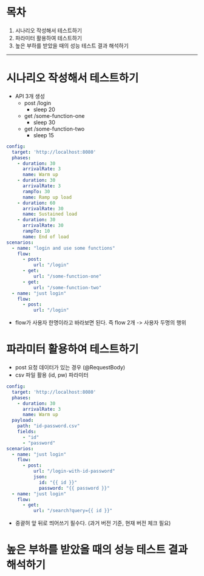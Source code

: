 # 목차
1. 시나리오 작성해서 테스트하기
2. 파라미터 활용하여 테스트하기
3. 높은 부하를 받았을 때의 성능 테스트 결과 해석하기

---

# 시나리오 작성해서 테스트하기
- API 3개 생성
  - post /login
    - sleep 20
  - get /some-function-one
    - sleep 30
  - get /some-function-two
    - sleep 15
  
```yaml
config:
  target: 'http://localhost:8080'
  phases:
    - duration: 30
      arrivalRate: 3
      name: Warm up
    - duration: 30
      arrivalRate: 3
      rampTo: 30
      name: Ramp up load
    - duration: 60
      arrivalRate: 30
      name: Sustained load
    - duration: 30
      arrivalRate: 30
      rampTo: 10
      name: End of load
scenarios:
  - name: "login and use some functions"
    flow:
      - post:
          url: "/login"
      - get:
          url: "/some-function-one"
      - get:
          url: "/some-function-two"
  - name: "just login"
    flow:
      - post:
          url: "/login"
```
- flow가 사용자 한명이라고 바라보면 된다. 즉 flow 2개 -> 사용자 두명의 행위
  
# 파라미터 활용하여 테스트하기
- post 요청 데이터가 있는 경우 (@RequestBody)
- csv 파일 활용 (id, pw) 파라미터
```yaml
config:
  target: 'http://localhost:8080'
  phases:
    - duration: 30
      arrivalRate: 3
      name: Warm up
  payload:
    path: "id-password.csv"
    fields:
      - "id"
      - "password"
scenarios:
  - name: "just login"
    flow:
      - post:
          url: "/login-with-id-password"
          json:
            id: "{{ id }}"
            password: "{{ password }}"
  - name: "just login"
    flow:
      - get:
          url: "/search?query={{ id }}"
```
- 중괄허 앞 뒤로 띄어쓰기 필수다. (과거 버전 기준, 현재 버전 체크 필요)

# 높은 부하를 받았을 때의 성능 테스트 결과 해석하기
